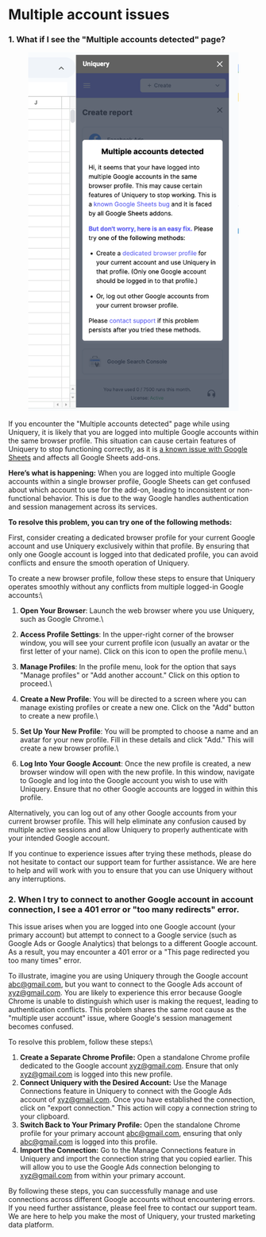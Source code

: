 # Multiple account issues

### 1. What if I see the "Multiple accounts detected" page?

<figure><img src="../.gitbook/assets/image.png" alt=""><figcaption></figcaption></figure>

If you encounter the "Multiple accounts detected" page while using Uniquery, it is likely that you are logged into multiple Google accounts within the same browser profile. This situation can cause certain features of Uniquery to stop functioning correctly, as it is [a known issue with Google Sheets](https://developers.google.com/apps-script/guides/projects#fix-issues) and affects all Google Sheets add-ons.

**Here’s what is happening:** When you are logged into multiple Google accounts within a single browser profile, Google Sheets can get confused about which account to use for the add-on, leading to inconsistent or non-functional behavior. This is due to the way Google handles authentication and session management across its services.

**To resolve this problem, you can try one of the following methods:**

First, consider creating a dedicated browser profile for your current Google account and use Uniquery exclusively within that profile. By ensuring that only one Google account is logged into that dedicated profile, you can avoid conflicts and ensure the smooth operation of Uniquery.

To create a new browser profile, follow these steps to ensure that Uniquery operates smoothly without any conflicts from multiple logged-in Google accounts:\


1. **Open Your Browser**: Launch the web browser where you use Uniquery, such as Google Chrome.\

2. **Access Profile Settings**: In the upper-right corner of the browser window, you will see your current profile icon (usually an avatar or the first letter of your name). Click on this icon to open the profile menu.\

3. **Manage Profiles**: In the profile menu, look for the option that says "Manage profiles" or "Add another account." Click on this option to proceed.\

4. **Create a New Profile**: You will be directed to a screen where you can manage existing profiles or create a new one. Click on the "Add" button to create a new profile.\

5. **Set Up Your New Profile**: You will be prompted to choose a name and an avatar for your new profile. Fill in these details and click "Add." This will create a new browser profile.\

6. **Log Into Your Google Account**: Once the new profile is created, a new browser window will open with the new profile. In this window, navigate to Google and log into the Google account you wish to use with Uniquery. Ensure that no other Google accounts are logged in within this profile.

Alternatively, you can log out of any other Google accounts from your current browser profile. This will help eliminate any confusion caused by multiple active sessions and allow Uniquery to properly authenticate with your intended Google account.

If you continue to experience issues after trying these methods, please do not hesitate to contact our support team for further assistance. We are here to help and will work with you to ensure that you can use Uniquery without any interruptions.

### 2. When I try to connect to another Google account in account connection, I see a 401 error or "too many redirects" error.

This issue arises when you are logged into one Google account (your primary account) but attempt to connect to a Google service (such as Google Ads or Google Analytics) that belongs to a different Google account. As a result, you may encounter a 401 error or a "This page redirected you too many times" error.

To illustrate, imagine you are using Uniquery through the Google account [abc@gmail.com](mailto:abc@gmail.com), but you want to connect to the Google Ads account of [xyz@gmail.com](mailto:xyz@gmail.com). You are likely to experience this error because Google Chrome is unable to distinguish which user is making the request, leading to authentication conflicts. This problem shares the same root cause as the "multiple user account" issue, where Google's session management becomes confused.

To resolve this problem, follow these steps:\


1. **Create a Separate Chrome Profile:** Open a standalone Chrome profile dedicated to the Google account [xyz@gmail.com](mailto:xyz@gmail.com). Ensure that only [xyz@gmail.com](mailto:xyz@gmail.com) is logged into this new profile.
2. **Connect Uniquery with the Desired Account:** Use the Manage Connections feature in Uniquery to connect with the Google Ads account of [xyz@gmail.com](mailto:xyz@gmail.com). Once you have established the connection, click on "export connection." This action will copy a connection string to your clipboard.
3. **Switch Back to Your Primary Profile:** Open the standalone Chrome profile for your primary account [abc@gmail.com](mailto:abc@gmail.com), ensuring that only [abc@gmail.com](mailto:abc@gmail.com) is logged into this profile.
4. **Import the Connection:** Go to the Manage Connections feature in Uniquery and import the connection string that you copied earlier. This will allow you to use the Google Ads connection belonging to [xyz@gmail.com](mailto:xyz@gmail.com) from within your primary account.

By following these steps, you can successfully manage and use connections across different Google accounts without encountering errors. If you need further assistance, please feel free to contact our support team. We are here to help you make the most of Uniquery, your trusted marketing data platform.
